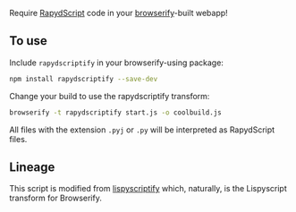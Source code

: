 Require [RapydScript](http://rapydscript.com/) code in your [browserify](https://github.com/substack/node-browserify)-built webapp!

## To use

Include `rapydscriptify` in your browserify-using package:

```sh
npm install rapydscriptify --save-dev
```

Change your build to use the rapydscriptify transform:

```sh
browserify -t rapydscriptify start.js -o coolbuild.js
```

All files with the extension `.pyj` or `.py` will be interpreted as RapydScript files.

## Lineage

This script is modified from [lispyscriptify](https://github.com/TehShrike/lispyscriptify) which, naturally, is the Lispyscript transform for Browserify.
